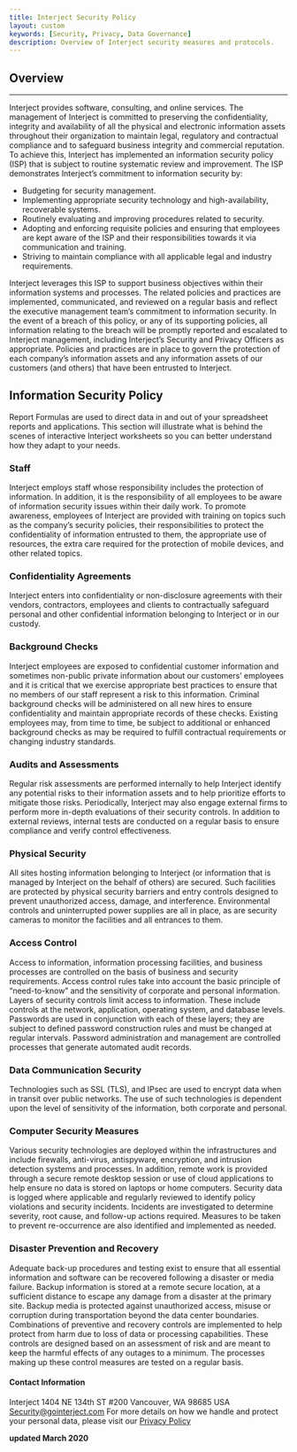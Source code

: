 ```yaml
---
title: Interject Security Policy
layout: custom
keywords: [Security, Privacy, Data Governance]
description: Overview of Interject security measures and protocols.
---
```


##  **Overview**
---

Interject provides software, consulting, and online services. The management of Interject is committed to preserving the confidentiality, integrity and availability of all the physical and electronic information assets throughout their organization to maintain legal, regulatory and contractual compliance and to safeguard business integrity and commercial reputation. To achieve this, Interject has implemented an information security policy (ISP) that is subject to routine systematic review and improvement. The ISP demonstrates Interject’s commitment to information security by:

- Budgeting for security management.
- Implementing appropriate security technology and high-availability, recoverable systems.
- Routinely evaluating and improving procedures related to security.
- Adopting and enforcing requisite policies and ensuring that employees are kept aware of the ISP and their responsibilities towards it via communication and training.
- Striving to maintain compliance with all applicable legal and industry requirements.

Interject leverages this ISP to support business objectives within their information systems and processes. The related policies and practices are implemented, communicated, and reviewed on a regular basis and reflect the executive management team’s commitment to information security. In the event of a breach of this policy, or any of its supporting policies, all information relating to the breach will be promptly reported and escalated to Interject management, including Interject’s Security and Privacy Officers as appropriate. Policies and practices are in place to govern the protection of each company’s information assets and any information assets of our customers (and others) that have been entrusted to Interject. 

##  Information Security Policy

Report Formulas are used to direct data in and out of your spreadsheet reports and applications. This section will illustrate what is behind the scenes of interactive Interject worksheets so you can better understand how they adapt to your needs. 

###  Staff

Interject employs staff whose responsibility includes the protection of information. In addition, it is the responsibility of all employees to be aware of information security issues within their daily work. To promote awareness, employees of Interject are provided with training on topics such as the company’s security policies, their responsibilities to protect the confidentiality of information entrusted to them, the appropriate use of resources, the extra care required for the protection of mobile devices, and other related topics. 

### Confidentiality Agreements

Interject enters into confidentiality or non-disclosure agreements with their vendors, contractors, employees and clients to contractually safeguard personal and other confidential information belonging to Interject or in our custody.

### Background Checks

Interject employees are exposed to confidential customer information and sometimes non-public private information about our customers’ employees and it is critical that we exercise appropriate best practices to ensure that no members of our staff represent a risk to this information. Criminal background checks will be administered on all new hires to ensure confidentiality and maintain appropriate records of these checks. Existing employees may, from time to time, be subject to additional or enhanced background checks as may be required to fulfill contractual requirements or changing industry standards.

### Audits and Assessments

Regular risk assessments are performed internally to help Interject identify any potential risks to their information assets and to help prioritize efforts to mitigate those risks. Periodically, Interject may also engage external firms to perform more in-depth evaluations of their security controls. In addition to external reviews, internal tests are conducted on a regular basis to ensure compliance and verify control effectiveness.

### Physical Security

All sites hosting information belonging to Interject (or information that is managed by Interject on the behalf of others) are secured. Such facilities are protected by physical security barriers and entry controls designed to prevent unauthorized access, damage, and interference. Environmental controls and uninterrupted power supplies are all in place, as are security cameras to monitor the facilities and all entrances to them.

### Access Control

Access to information, information processing facilities, and business processes are controlled on the basis of business and security requirements. Access control rules take into account the basic principle of “need-to-know” and the sensitivity of corporate and personal information. Layers of security controls limit access to information. These include controls at the network, application, operating system, and database levels. Passwords are used in conjunction with each of these layers; they are subject to defined password construction rules and must be changed at regular intervals. Password administration and management are controlled processes that generate automated audit records.

### Data Communication Security

Technologies such as SSL (TLS), and IPsec are used to encrypt data when in transit over public networks. The use of such technologies is dependent upon the level of sensitivity of the information, both corporate and personal.

### Computer Security Measures

Various security technologies are deployed within the infrastructures and include firewalls, anti-virus, antispyware, encryption, and intrusion detection systems and processes. In addition, remote work is provided through a secure remote desktop session or use of cloud applications to help ensure no data is stored on laptops or home computers. Security data is logged where applicable and regularly reviewed to identify policy violations and security incidents. Incidents are investigated to determine severity, root cause, and follow-up actions required. Measures to be taken to prevent re-occurrence are also identified and implemented as needed.

### Disaster Prevention and Recovery

Adequate back-up procedures and testing exist to ensure that all essential information and software can be recovered following a disaster or media failure. Backup information is stored at a remote secure location, at a sufficient distance to escape any damage from a disaster at the primary site. Backup media is protected against unauthorized access, misuse or corruption during transportation beyond the data center boundaries. Combinations of preventive and recovery controls are implemented to help protect from harm due to loss of data or processing capabilities. These controls are designed based on an assessment of risk and are meant to keep the harmful effects of any outages to a minimum. The processes making up these control measures are tested on a regular basis.

#### Contact Information

Interject 1404 NE 134th ST #200 
Vancouver, WA 98685 USA 
Security@gointerject.com 
For more details on how we handle and protect your personal data, please visit our [Privacy Policy](/wAbout/privacy-policy.html)

**updated March 2020**